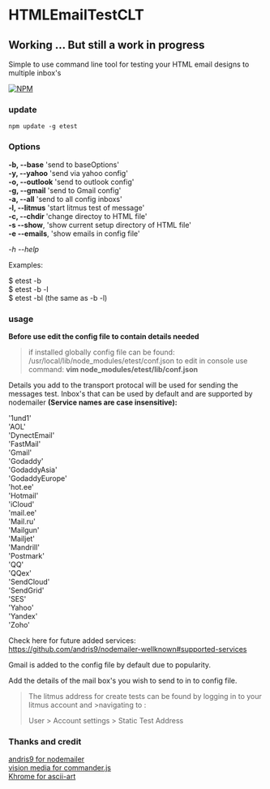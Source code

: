 # HTMLEmailTestCLT

## Working ... But still a work in progress

Simple to use command line tool for testing your HTML email designs to multiple inbox's


[![NPM](https://nodei.co/npm/etest.png?downloads=true)](https://nodei.co/npm/etest/)

### update

```
npm update -g etest
```

### Options

**-b, --base** 'send to baseOptions'<br>
**-y, --yahoo** 'send via yahoo config'<br>
**-o, --outlook** 'send to outlook config'<br>
**-g, --gmail** 'send to Gmail config'<br>
**-a, --all** 'send to all config inboxs'<br>
**-l, --litmus** 'start litmus test of message'<br>
**-c, --chdir <path>** 'change directoy to HTML file'<br>
**-s --show**, 'show current setup directory of HTML file'<br>
**-e --emails**, 'show emails in config file'

*-h --help*

Examples:

  $ etest -b <br>
  $ etest -b -l <br>
  $ etest -bl  (the same as -b -l) <br>

### usage

**Before use edit the config file to contain details needed**

> if installed globally config file can be found:
> /usr/local/lib/node_modules/etest/conf.json
> to edit in console use command:
> **vim node_modules/etest/lib/conf.json**

Details you add to the transport protocal will be used for sending the messages test.
Inbox's that can be used by default and are supported by nodemailer  **(Service names are case insensitive):**

'1und1'             <br>
'AOL'              <br>
'DynectEmail'      <br>
'FastMail'         <br>
'Gmail'             <br>
'Godaddy'           <br>
'GodaddyAsia'       <br>
'GodaddyEurope'  <br>
'hot.ee'     <br>
'Hotmail'<br>
'iCloud' <br>
'mail.ee'<br>
'Mail.ru'<br>
'Mailgun'<br>
'Mailjet'<br>
'Mandrill'<br>
'Postmark'<br>
'QQ'<br>
'QQex'<br>
'SendCloud'<br>
'SendGrid'<br>
'SES'<br>
'Yahoo'<br>
'Yandex'<br>
'Zoho'<br>

Check here for future added services:   https://github.com/andris9/nodemailer-wellknown#supported-services

Gmail is added to the config file by default due to popularity.

Add the details of the mail box's you wish to send to in to config file.

>The litmus address for create tests can be found by logging in to your litmus account and >navigating to :
>
>User > Account settings > Static Test Address



### Thanks and credit

[andris9 for nodemailer](https://github.com/andris9) <br>
[vision media for commander.js](https://github.com/visionmedia) <br>
[Khrome for ascii-art](https://github.com/khrome) <br>
